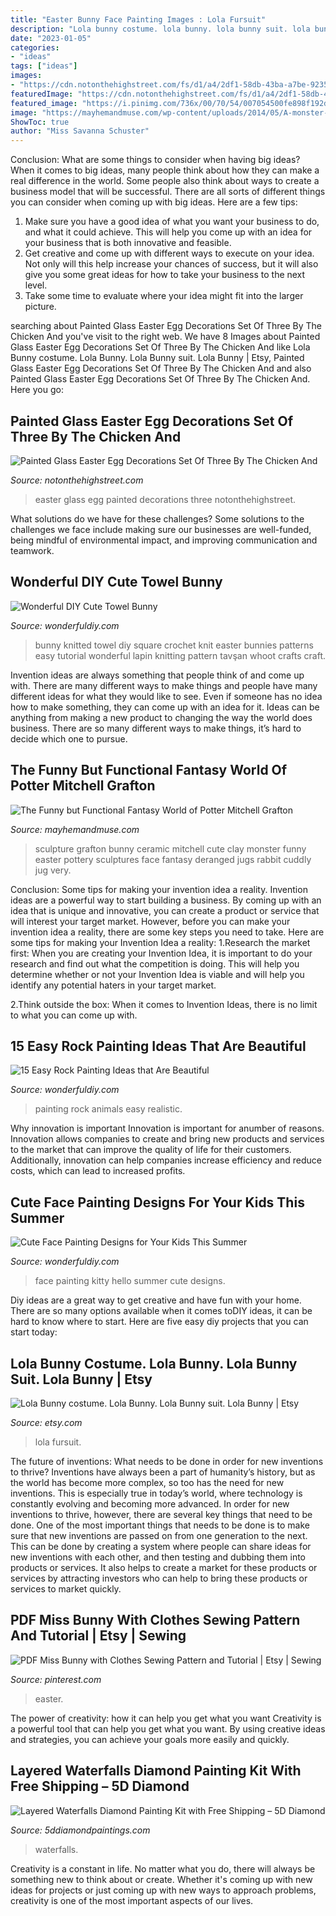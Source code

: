 ```yaml
---
title: "Easter Bunny Face Painting Images : Lola Fursuit"
description: "Lola bunny costume. lola bunny. lola bunny suit. lola bunny"
date: "2023-01-05"
categories:
- "ideas"
tags: ["ideas"]
images:
- "https://cdn.notonthehighstreet.com/fs/d1/a4/2df1-58db-43ba-a7be-923529f7a5c2/original_painted-glass-easter-egg-decorations-set-of-three.jpg"
featuredImage: "https://cdn.notonthehighstreet.com/fs/d1/a4/2df1-58db-43ba-a7be-923529f7a5c2/original_painted-glass-easter-egg-decorations-set-of-three.jpg"
featured_image: "https://i.pinimg.com/736x/00/70/54/007054500fe898f192de8778c2d143ce.jpg"
image: "https://mayhemandmuse.com/wp-content/uploads/2014/05/A-monster-easter-bunny-takes-form-in-this-cute-but-not-very-cuddly-clay-jug-sculpture-by-Mitchell-Grafton.jpg"
ShowToc: true
author: "Miss Savanna Schuster"
---
```



Conclusion: What are some things to consider when having big ideas?
When it comes to big ideas, many people think about how they can make a real difference in the world. Some people also think about ways to create a business model that will be successful. There are all sorts of different things you can consider when coming up with big ideas. Here are a few tips: 
1) Make sure you have a good idea of what you want your business to do, and what it could achieve. This will help you come up with an idea for your business that is both innovative and feasible. 
2) Get creative and come up with different ways to execute on your idea. Not only will this help increase your chances of success, but it will also give you some great ideas for how to take your business to the next level. 
3) Take some time to evaluate where your idea might fit into the larger picture.

	

		
searching about Painted Glass Easter Egg Decorations Set Of Three By The Chicken And you've visit to the right web. We have 8 Images about Painted Glass Easter Egg Decorations Set Of Three By The Chicken And like Lola Bunny costume. Lola Bunny. Lola Bunny suit. Lola Bunny | Etsy, Painted Glass Easter Egg Decorations Set Of Three By The Chicken And and also Painted Glass Easter Egg Decorations Set Of Three By The Chicken And. Here you go:
		
    
## Painted Glass Easter Egg Decorations Set Of Three By The Chicken And

<img loading=lazy src="https://cdn.notonthehighstreet.com/fs/d1/a4/2df1-58db-43ba-a7be-923529f7a5c2/original_painted-glass-easter-egg-decorations-set-of-three.jpg" onerror="this.onerror=null;this.src='https://tse1.mm.bing.net/th?id=OIP.f0yZIsDt57YegdbpejgAwQHaHa&amp;pid=15.1';" alt="Painted Glass Easter Egg Decorations Set Of Three By The Chicken And">

_Source: notonthehighstreet.com_

>easter glass egg painted decorations three notonthehighstreet. 

	

What solutions do we have for these challenges?
Some solutions to the challenges we face include making sure our businesses are well-funded, being mindful of environmental impact, and improving communication and teamwork.

    
## Wonderful DIY Cute Towel Bunny

<img loading=lazy src="http://cdn.wonderfuldiy.com/wp-content/uploads/2015/03/Knitted-Bunny.jpg" onerror="this.onerror=null;this.src='https://tse3.mm.bing.net/th?id=OIP.9hAXQO6mnDDLRwLYtZ3NtwHaHT&amp;pid=15.1';" alt="Wonderful DIY Cute Towel Bunny">

_Source: wonderfuldiy.com_

>bunny knitted towel diy square crochet knit easter bunnies patterns easy tutorial wonderful lapin knitting pattern tavşan whoot crafts craft. 

	

Invention ideas are always something that people think of and come up with. There are many different ways to make things and people have many different ideas for what they would like to see. Even if someone has no idea how to make something, they can come up with an idea for it. Ideas can be anything from making a new product to changing the way the world does business. There are so many different ways to make things, it’s hard to decide which one to pursue.

    
## The Funny But Functional Fantasy World Of Potter Mitchell Grafton

<img loading=lazy src="https://mayhemandmuse.com/wp-content/uploads/2014/05/A-monster-easter-bunny-takes-form-in-this-cute-but-not-very-cuddly-clay-jug-sculpture-by-Mitchell-Grafton.jpg" onerror="this.onerror=null;this.src='https://tse1.mm.bing.net/th?id=OIP.RBIHWMFYCNtpOG0HkvmMJwHaKI&amp;pid=15.1';" alt="The Funny but Functional Fantasy World of Potter Mitchell Grafton">

_Source: mayhemandmuse.com_

>sculpture grafton bunny ceramic mitchell cute clay monster funny easter pottery sculptures face fantasy deranged jugs rabbit cuddly jug very. 

	

Conclusion: Some tips for making your invention idea a reality.
Invention ideas are a powerful way to start building a business. By coming up with an idea that is unique and innovative, you can create a product or service that will interest your target market. However, before you can make your invention idea a reality, there are some key steps you need to take. Here are some tips for making your Invention Idea a reality:
1.Research the market first: When you are creating your Invention Idea, it is important to do your research and find out what the competition is doing. This will help you determine whether or not your Invention Idea is viable and will help you identify any potential haters in your target market.

2.Think outside the box: When it comes to Invention Ideas, there is no limit to what you can come up with.

    
## 15 Easy Rock Painting Ideas That Are Beautiful

<img loading=lazy src="https://cdn.wonderfuldiy.com/wp-content/uploads/2016/06/Realistic-animals-Rock-Painting.jpg" onerror="this.onerror=null;this.src='https://tse1.mm.bing.net/th?id=OIP.5z6Zvy_4D6QgJL-aoa2BawHaK5&amp;pid=15.1';" alt="15 Easy Rock Painting Ideas that Are Beautiful">

_Source: wonderfuldiy.com_

>painting rock animals easy realistic. 

	

Why innovation is important
Innovation is important for anumber of reasons. Innovation allows companies to create and bring new products and services to the market that can improve the quality of life for their customers. Additionally, innovation can help companies increase efficiency and reduce costs, which can lead to increased profits.

    
## Cute Face Painting Designs For Your Kids This Summer

<img loading=lazy src="https://cdn.wonderfuldiy.com/wp-content/uploads/2016/06/Hello-kitty.jpg" onerror="this.onerror=null;this.src='https://tse3.mm.bing.net/th?id=OIP.C4uh5N7fNgNEf0-s4OKTxAHaKg&amp;pid=15.1';" alt="Cute Face Painting Designs for Your Kids This Summer">

_Source: wonderfuldiy.com_

>face painting kitty hello summer cute designs. 

	

Diy ideas are a great way to get creative and have fun with your home. There are so many options available when it comes toDIY ideas, it can be hard to know where to start. Here are five easy diy projects that you can start today: 

    
## Lola Bunny Costume. Lola Bunny. Lola Bunny Suit. Lola Bunny | Etsy

<img loading=lazy src="https://i.etsystatic.com/14644675/r/il/2de11c/2574018296/il_fullxfull.2574018296_luih.jpg" onerror="this.onerror=null;this.src='https://tse2.mm.bing.net/th?id=OIP.eLjxLPCjC12PngxpVUkpwgHaNK&amp;pid=15.1';" alt="Lola Bunny costume. Lola Bunny. Lola Bunny suit. Lola Bunny | Etsy">

_Source: etsy.com_

>lola fursuit. 

	

The future of inventions: What needs to be done in order for new inventions to thrive?
Inventions have always been a part of humanity’s history, but as the world has become more complex, so too has the need for new inventions. This is especially true in today’s world, where technology is constantly evolving and becoming more advanced. In order for new inventions to thrive, however, there are several key things that need to be done. 
One of the most important things that needs to be done is to make sure that new inventions are passed on from one generation to the next. This can be done by creating a system where people can share ideas for new inventions with each other, and then testing and dubbing them into products or services. It also helps to create a market for these products or services by attracting investors who can help to bring these products or services to market quickly.

    
## PDF Miss Bunny With Clothes Sewing Pattern And Tutorial | Etsy | Sewing

<img loading=lazy src="https://i.pinimg.com/736x/00/70/54/007054500fe898f192de8778c2d143ce.jpg" onerror="this.onerror=null;this.src='https://tse2.mm.bing.net/th?id=OIP.K99JRdsE-MeKwNxjDUwk1AHaLH&amp;pid=15.1';" alt="PDF Miss Bunny with Clothes Sewing Pattern and Tutorial | Etsy | Sewing">

_Source: pinterest.com_

>easter. 

	

The power of creativity: how it can help you get what you want
Creativity is a powerful tool that can help you get what you want. By using creative ideas and strategies, you can achieve your goals more easily and quickly.

    
## Layered Waterfalls Diamond Painting Kit With Free Shipping – 5D Diamond

<img loading=lazy src="https://cdn.shopify.com/s/files/1/0005/7157/2275/products/waterfall-5d-diamond-painting-kit_1200x1200.jpg?v=1572087110" onerror="this.onerror=null;this.src='https://tse4.mm.bing.net/th?id=OIP.Iph50nZ11-QxadmKIe_WYQHaHa&amp;pid=15.1';" alt="Layered Waterfalls Diamond Painting Kit with Free Shipping – 5D Diamond">

_Source: 5ddiamondpaintings.com_

>waterfalls. 

	

Creativity is a constant in life. No matter what you do, there will always be something new to think about or create. Whether it's coming up with new ideas for projects or just coming up with new ways to approach problems, creativity is one of the most important aspects of our lives.

